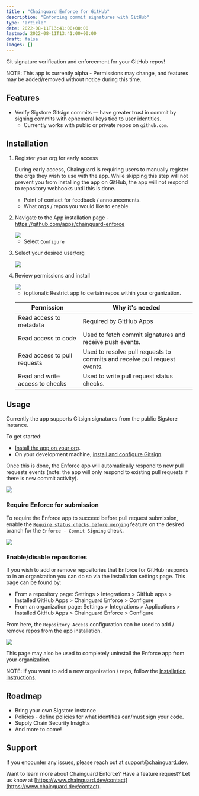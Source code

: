 ```yaml
---
title : "Chainguard Enforce for GitHub"
description: "Enforcing commit signatures with GitHub"
type: "article"
date: 2022-08-11T13:41:00+00:00
lastmod: 2022-08-11T13:41:00+00:00
draft: false
images: []
---
```


Git signature verification and enforcement for your GitHub repos!

NOTE: This app is currently alpha - Permissions may change, and features may be added/removed without notice during this time.

## Features

- Verify Sigstore Gitsign commits — have greater trust in commit by signing commits with ephemeral keys tied to user identities.
  - Currently works with public or private repos on `github.com`.

## Installation

1. Register your org for early access

   During early access, Chainguard is requiring users to manually register the orgs they wish to use with the app. While skipping this step will not prevent you from installing the app on GitHub, the app will not respond to repository webhooks until this is done.

   - Point of contact for feedback / announcements.
   - What orgs / repos you would like to enable.

2. Navigate to the App installation page -
   https://github.com/apps/chainguard-enforce

   <img src="/chainguard/enforce/configure.png">

   - Select `Configure`

3. Select your desired user/org

   <img src="/chainguard/enforce/user-select.png">

4. Review permissions and install

   <img src="/chainguard/enforce/permissions.png">

   - (optional): Restrict app to certain repos within your organization.

   | Permission                      | Why it's needed                                                           |
   | ------------------------------- | ------------------------------------------------------------------------- |
   | Read access to metadata         | Required by GitHub Apps                                                   |
   | Read access to code             | Used to fetch commit signatures and receive push events.                  |
   | Read access to pull requests    | Used to resolve pull requests to commits and receive pull request events. |
   | Read and write access to checks | Used to write pull request status checks.                                 |

## Usage

Currently the app supports Gitsign signatures from the public Sigstore instance.

To get started:

- [Install the app on your org](#installation).
- On your development machine,
  [install and configure Gitsign](https://github.com/sigstore/gitsign/blob/main/README.md).

Once this is done, the Enforce app will automatically respond to new pull requests events (note: the app will only respond to existing pull requests if there is new commit activity).

<img src="/chainguard/enforce/check.png">

### Require Enforce for submission

To require the Enforce app to succeed before pull request submission, enable the [`Require status checks before merging`](https://docs.github.com/en/repositories/configuring-branches-and-merges-in-your-repository/defining-the-mergeability-of-pull-requests/about-protected-branches#require-status-checks-before-merging) feature on the desired branch for the `Enforce - Commit Signing` check.

<img src="/chainguard/enforce/protected-branch.png">

### Enable/disable repositories

If you wish to add or remove repositories that Enforce for GitHub responds to in an organization you can do so via the installation settings page. This page can be found by:

- From a repository page: Settings > Integrations > GitHub apps > Installed GitHub Apps > Chainguard Enforce > Configure
- From an organization page: Settings > Integrations > Applications > Installed GitHub Apps > Chainguard Enforce > Configure

From here, the `Repository Access` configuration can be used to add / remove
repos from the app installation.

<img src="/chainguard/enforce/repo-access.png">

This page may also be used to completely uninstall the Enforce app from your organization.

NOTE: If you want to add a new organization / repo, follow the [Installation instructions](#installation).

## Roadmap

- Bring your own Sigstore instance
- Policies - define policies for what identities can/must sign your code.
- Supply Chain Security Insights
- And more to come!

## Support

If you encounter any issues, please reach out at [support@chainguard.dev](mailto:support@chainguard.dev).

Want to learn more about Chainguard Enforce? Have a feature request? Let us know at [https://www.chainguard.dev/contact](https://www.chainguard.dev/contact).
